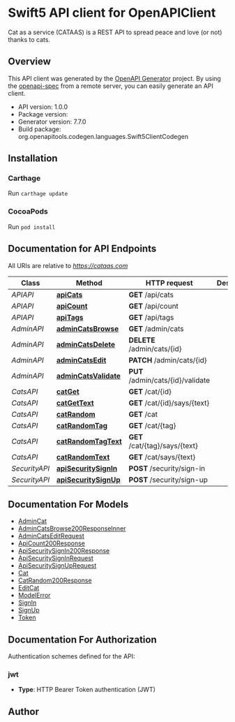 # Swift5 API client for OpenAPIClient

Cat as a service (CATAAS) is a REST API to spread peace and love (or not) thanks to cats.

## Overview
This API client was generated by the [OpenAPI Generator](https://openapi-generator.tech) project.  By using the [openapi-spec](https://github.com/OAI/OpenAPI-Specification) from a remote server, you can easily generate an API client.

- API version: 1.0.0
- Package version: 
- Generator version: 7.7.0
- Build package: org.openapitools.codegen.languages.Swift5ClientCodegen

## Installation

### Carthage

Run `carthage update`

### CocoaPods

Run `pod install`

## Documentation for API Endpoints

All URIs are relative to *https://cataas.com*

Class | Method | HTTP request | Description
------------ | ------------- | ------------- | -------------
*APIAPI* | [**apiCats**](docs/APIAPI.md#apicats) | **GET** /api/cats | 
*APIAPI* | [**apiCount**](docs/APIAPI.md#apicount) | **GET** /api/count | 
*APIAPI* | [**apiTags**](docs/APIAPI.md#apitags) | **GET** /api/tags | 
*AdminAPI* | [**adminCatsBrowse**](docs/AdminAPI.md#admincatsbrowse) | **GET** /admin/cats | 
*AdminAPI* | [**adminCatsDelete**](docs/AdminAPI.md#admincatsdelete) | **DELETE** /admin/cats/{id} | 
*AdminAPI* | [**adminCatsEdit**](docs/AdminAPI.md#admincatsedit) | **PATCH** /admin/cats/{id} | 
*AdminAPI* | [**adminCatsValidate**](docs/AdminAPI.md#admincatsvalidate) | **PUT** /admin/cats/{id}/validate | 
*CatsAPI* | [**catGet**](docs/CatsAPI.md#catget) | **GET** /cat/{id} | 
*CatsAPI* | [**catGetText**](docs/CatsAPI.md#catgettext) | **GET** /cat/{id}/says/{text} | 
*CatsAPI* | [**catRandom**](docs/CatsAPI.md#catrandom) | **GET** /cat | 
*CatsAPI* | [**catRandomTag**](docs/CatsAPI.md#catrandomtag) | **GET** /cat/{tag} | 
*CatsAPI* | [**catRandomTagText**](docs/CatsAPI.md#catrandomtagtext) | **GET** /cat/{tag}/says/{text} | 
*CatsAPI* | [**catRandomText**](docs/CatsAPI.md#catrandomtext) | **GET** /cat/says/{text} | 
*SecurityAPI* | [**apiSecuritySignIn**](docs/SecurityAPI.md#apisecuritysignin) | **POST** /security/sign-in | 
*SecurityAPI* | [**apiSecuritySignUp**](docs/SecurityAPI.md#apisecuritysignup) | **POST** /security/sign-up | 


## Documentation For Models

 - [AdminCat](docs/AdminCat.md)
 - [AdminCatsBrowse200ResponseInner](docs/AdminCatsBrowse200ResponseInner.md)
 - [AdminCatsEditRequest](docs/AdminCatsEditRequest.md)
 - [ApiCount200Response](docs/ApiCount200Response.md)
 - [ApiSecuritySignIn200Response](docs/ApiSecuritySignIn200Response.md)
 - [ApiSecuritySignInRequest](docs/ApiSecuritySignInRequest.md)
 - [ApiSecuritySignUpRequest](docs/ApiSecuritySignUpRequest.md)
 - [Cat](docs/Cat.md)
 - [CatRandom200Response](docs/CatRandom200Response.md)
 - [EditCat](docs/EditCat.md)
 - [ModelError](docs/ModelError.md)
 - [SignIn](docs/SignIn.md)
 - [SignUp](docs/SignUp.md)
 - [Token](docs/Token.md)


<a id="documentation-for-authorization"></a>
## Documentation For Authorization


Authentication schemes defined for the API:
<a id="jwt"></a>
### jwt

- **Type**: HTTP Bearer Token authentication (JWT)


## Author



